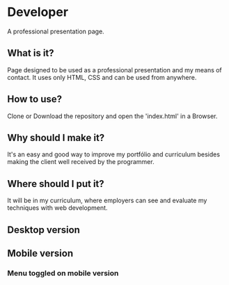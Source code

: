 # Developer
 A professional presentation page.
## What is it?
Page designed to be used as a professional presentation and my means of contact. It uses only HTML, CSS and can be used from anywhere. 
## How to use?
Clone or Download the repository and open the 'index.html' in a Browser.
## Why should I make it?
It's an easy and good way to improve my portfólio and curriculum besides making the client well received by the programmer.
## Where should I put it?
It will be in my curriculum, where employers can see and evaluate my techniques with web development.

## Desktop version

## Mobile version

### Menu toggled on mobile version